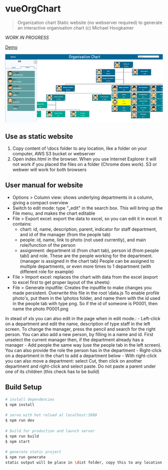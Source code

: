 # vueOrgChart

> Organization chart
Static website (no webserver required) to generate an interactive organisation chart
(c) Michael Hoogkamer

*WORK IN PROGRESS*


[Demo](https://hoogkamer.github.io/vue-org-chart/)

![Screenshot](/assets/img/Screenshot.PNG?raw=true "Screenshot")

## Use as static website

1. Copy content of \docs folder to any location, like a folder on your computer, AWS S3 bucket or webserver
2. Open index.html in the browser. When you use Internet Explorer it will not work if you placed the files on a folder (Chrome does work). S3 or webwer will work for both browsers

## User manual for website
- Options > Column view: shows underlying departments in a column, giving a compact overview
- Switch to edit mode: type "_edit" in the search box. This will bring up the File menu, and makes the chart editable
- File > Export excel: export the data to excel, so you can edit it in excel. It contains:
    - chart: id, name, description, parent, indicator for staff department, and id of the manager (from the people tab)
    - people: id, name, link to photo (not used currently), and main role/function of the person
    - assignment: department id (from chart tab), person id (from people tabl) and role. These are the people working for the department. (manager is assigned in the chart tab)
        People can be assigned to multiple departments, or even more times to 1 department (with different role for example)
- File > Import excel: replaces the chart with data from the excel (export to excel first to get proper layout of the sheets)
- File > Generate inputfile: Creates the inputfile to make changes you made persistent. Overwrite this file in the root \data.js
        To enable profile photo's, put them in the \photos folder, and name them with the id used in the people tab with type png. So if the id of someone is P0001, then name the photo P0001.png

In stead of xls you can also edit in the page when in edit mode.:
    - Left-click on a department and edit the name, description of type staff in the left screen. To change the manager, press the pencil and search for the right person. You can also add a new person, by filling in a name and id. First unselect the current manager then, if the department already has a manager
    - Add people the same way (use the people tab in the left screen). You can also provide the role the person has in the department
    - Right-click on a department in the chart to add a department below
    - With right-click you can also move a department: select Cut, then click on another department and right-click and select paste. Do not paste a parent under one of its children (this check has to be build)

## Build Setup

``` bash
# install dependencies
$ npm install

# serve with hot reload at localhost:3000
$ npm run dev

# build for production and launch server
$ npm run build
$ npm start

# generate static project
$ npm run generate
static output will be place in \dist folder, copy this to any location
```
